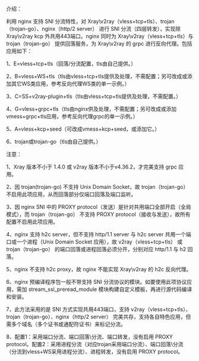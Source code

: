 介绍：

利用 nginx 支持 SNI 分流特性，对 Xray\v2ray（vless+tcp+tls）、trojan（trojan-go）、nginx（http/2 server） 进行 SNI 分流（四层转发），实现除 Xray\v2ray kcp 外共用443端口。nginx 同时为 Xray\v2ray（vless+tcp+tls）与 trojan（trojan-go） 提供回落服务，为 Xray\v2ray 的 grpc 进行反向代理。包括应用如下：

1、E=vless+tcp+tls（回落/分流配置，tls由自己提供。）

2、B=vless+WS+tls（tls由vless+tcp+tls提供及处理，不需配置；另可改成或添加其它WS类应用，参考反向代理WS类的单一示例。）

3、C=SS+v2ray-plugin+tls（tls由vless+tcp+tls提供及处理，不需配置。）

4、G=vless+grpc+tls（tls由nginx供及处理，不需配置；另可改成或添加vmess+grpc+tls应用，参考反向代理grpc的单一示例。）

5、A=vless+kcp+seed（可改成vmess+kcp+seed，或添加它。）

6、trojan或trojan-go（tls由自己提供。）

注意：

1、Xray 版本不小于 1.4.0 或 v2ray 版本不小于v4.36.2，才完美支持 grpc 应用。

2、因 trojan(trojan-go) 不支持 Unix Domain Socket，故 trojan（trojan-go） 不启用此项应用，从而回落部分仅端口回落及端口监听。

3、因 nginx SNI 中的 PROXY protocol（发送）是针对共用端口全部开启（全局模式），而 trojan（trojan-go） 不支持 PROXY protocol（接收与发送），故所有配置不启用此项应用。

4、nginx 支持 h2c server，但不支持 http/1.1 server 与 h2c server 共用一个端口或一个进程（Unix Domain Socket 应用），故 v2ray（vless+tcp+tls） 或 trojan（trojan-go） 的端口回落或进程回落必须分开，分别对应 http/1.1 与 h2 回落。

5、nginx 不支持 h2c proxy，故 nginx 不能实现 Xray\v2ray 的 h2c 反向代理。

6、nginx 预编译程序包一般不带支持 SNI 分流协议的模块。如要使用此项协议应用，需加 stream_ssl_preread_module 模块构建自定义模板，再进行源代码编译和安装。

7、此方法采用的是 SNI 方式实现共用443端口，支持 v2ray（vless+tcp+tls）、trojan（trojan-go）、nginx（http/2 server） 完美共存，支持各自特色应用，但需多个域名（多个证书或通配符证书）来标记分流。

8、配置1：采用端口分流、端口回落\分流、端口转发，没有启用 PROXY protocol。配置2：采用进程分流（对应trojan采用端口分流）、端口回落\分流（分流到vless+WS采用进程分流）、进程转发，没有启用 PROXY protocol。
